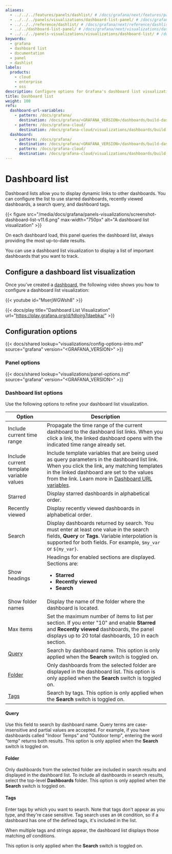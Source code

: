 ```yaml
---
aliases:
  - ../../../features/panels/dashlist/ # /docs/grafana/next/features/panels/dashlist/
  - ../../../panels/visualizations/dashboard-list-panel/ # /docs/grafana/next/panels/visualizations/dashboard-list-panel/
  - ../../../reference/dashlist/ # /docs/grafana/next/reference/dashlist/
  - ../../dashboard-list-panel/ # /docs/grafana/next/visualizations/dashboard-list-panel/
  - ../../../panels-visualizations/visualizations/dashboard-list/ # /docs/grafana/next/panels-visualizations/visualizations/dashboard-list/
keywords:
  - grafana
  - dashboard list
  - documentation
  - panel
  - dashlist
labels:
  products:
    - cloud
    - enterprise
    - oss
description: Configure options for Grafana's dashboard list visualization
title: Dashboard list
weight: 100
refs:
  dashboard-url-variables:
    - pattern: /docs/grafana/
      destination: /docs/grafana/<GRAFANA_VERSION>/dashboards/build-dashboards/create-dashboard-url-variables/
    - pattern: /docs/grafana-cloud/
      destination: /docs/grafana-cloud/visualizations/dashboards/build-dashboards/create-dashboard-url-variables/
  dashboard:
    - pattern: /docs/grafana/
      destination: /docs/grafana/<GRAFANA_VERSION>/dashboards/build-dashboards/create-dashboard/
    - pattern: /docs/grafana-cloud/
      destination: /docs/grafana-cloud/visualizations/dashboards/build-dashboards/create-dashboard/
---
```


# Dashboard list

Dashboard lists allow you to display dynamic links to other dashboards. You can configure the list to use starred dashboards, recently viewed dashboards, a search query, and dashboard tags.

{{< figure src="/media/docs/grafana/panels-visualizations/screenshot-dashboard-list-v11.6.png" max-width="750px" alt="A dashboard list visualization" >}}

On each dashboard load, this panel queries the dashboard list, always providing the most up-to-date results.

You can use a dashboard list visualization to display a list of important dashboards that you want to track.

## Configure a dashboard list visualization

Once you’ve created a [dashboard](ref:dashboard), the following video shows you how to configure a dashboard list visualization:

{{< youtube id="MserjWGWsh8" >}}

{{< docs/play title="Dashboard List Visualization" url="https://play.grafana.org/d/fdlojrg7daebka/" >}}

## Configuration options

{{< docs/shared lookup="visualizations/config-options-intro.md" source="grafana" version="<GRAFANA_VERSION>" >}}

### Panel options

{{< docs/shared lookup="visualizations/panel-options.md" source="grafana" version="<GRAFANA_VERSION>" >}}

### Dashboard list options

Use the following options to refine your dashboard list visualization.

<!-- prettier-ignore-start -->

| Option | Description |
| ------ | ----------- |
| Include current time range | Propagate the time range of the current dashboard to the dashboard list links. When you click a link, the linked dashboard opens with the indicated time range already set. |
| Include current template variable values | Include template variables that are being used as query parameters in the dashboard list link. When you click the link, any matching templates in the linked dashboard are set to the values from the link. Learn more in [Dashboard URL variables](ref:dashboard-url-variables). |
| Starred | Display starred dashboards in alphabetical order. |
| Recently viewed | Display recently viewed dashboards in alphabetical order. |
| Search | Display dashboards returned by search. You must enter at least one value in the search fields, **Query** or **Tags**. Variable interpolation is supported for both fields. For example, `$my_var` or `${my_var}`. |
| Show headings | Headings for enabled sections are displayed. Sections are:<ul><li>**Starred**</li><li>**Recently viewed**</li><li>**Search**</li> |
| Show folder names | Display the name of the folder where the dashboard is located. |
| Max items | Set the maximum number of items to list per section. If you enter "10" and enable **Starred** and **Recently viewed** dashboards, the panel displays up to 20 total dashboards, 10 in each section. |
| [Query](#query) | Search by dashboard name. This option is only applied when the **Search** switch is toggled on. |
| [Folder](#folder) | Only dashboards from the selected folder are displayed in the dashboard list. This option is only applied when the **Search** switch is toggled on. |
| [Tags](#tags) | Search by tags. This option is only applied when the **Search** switch is toggled on.  |

<!-- prettier-ignore-end -->

#### Query

Use this field to search by dashboard name. Query terms are case-insensitive and partial values are accepted.
For example, if you have dashboards called "Indoor Temps" and "Outdoor temp", entering the word "temp" returns both results.
This option is only applied when the **Search** switch is toggled on.

#### Folder

Only dashboards from the selected folder are included in search results and displayed in the dashboard list.
To include all dashboards in search results, select the top-level **Dashboards** folder.
This option is only applied when the **Search** switch is toggled on.

#### Tags

Enter tags by which you want to search. Note that tags don't appear as you type, and they're case sensitive.
Tag search uses an `OR` condition, so if a dashboard has one of the defined tags, it's included in the list.

When multiple tags and strings appear, the dashboard list displays those matching _all_ conditions.

This option is only applied when the **Search** switch is toggled on.
